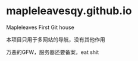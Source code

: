 # mapleleavesqy.github.io

Mapleleaves First Git house

本项目只用于多网站的导航，没有其他作用


万恶的GFW，服务器还要备案，eat shit
